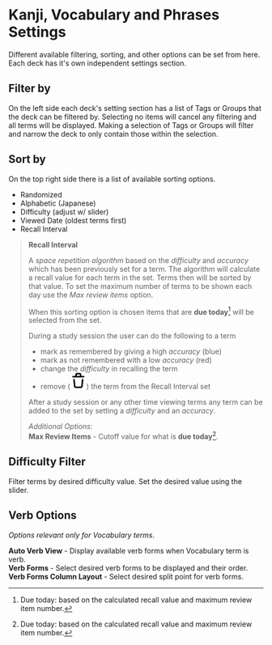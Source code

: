 # Kanji, Vocabulary and Phrases Settings

Different available filtering, sorting, and other options can be set from here. Each deck has it's own independent settings section.


## Filter by
On the left side each deck's setting section has a list of Tags or Groups that the deck can be filtered by. Selecting no items will cancel any filtering and all terms will be displayed. Making a selection of Tags or Groups will filter and narrow the deck to only contain those within the selection.


## Sort by
On the top right side there is a list of available sorting options.  

- Randomized
- Alphabetic (Japanese)
- Difficulty (adjust w/ slider)
- Viewed Date (oldest terms first)
- Recall Interval

> **Recall Interval**
>
> A *space repetition algorithm* based on the *difficulty* and *accuracy* which has been previously set for a term. The algorithm will calculate a recall value for each term in the set. Terms then will be sorted by that value. To set the maximum number of terms to be shown each day use the *Max review items* option.
>
> When this sorting option is chosen items that are **due today**[^recallint] will be selected from the set.  
>
> During a study session the user can do the following to a term  
> - mark as remembered by giving a high *accuracy* (blue)  
> - mark as not remembered with a low *accuracy* (red)  
> - change the *difficulty* in recalling the term  
> - remove (![Image](https://raw.githubusercontent.com/primer/octicons/main/icons/trash-16.svg "Remove from Recall Interval")) the term from the Recall Interval set  
>
> After a study session or any other time viewing terms any term can be added to the set by setting a *difficulty* and an *accuracy*.  
>
> *Additional Options*:  
> **Max Review Items** - Cutoff value for what is **due today**[^recallint].  


## Difficulty Filter
Filter terms by desired difficulty value. Set the desired value using the slider.  


## Verb Options
*Options relevant only for Vocabulary terms*.  

**Auto Verb View** - Display available verb forms when Vocabulary term is verb.  
**Verb Forms** - Select desired verb forms to be displayed and their order.  
**Verb Forms Column Layout** - Select desired split point for verb forms.  

[^recallint]: Due today: based on the calculated recall value and maximum review item number.